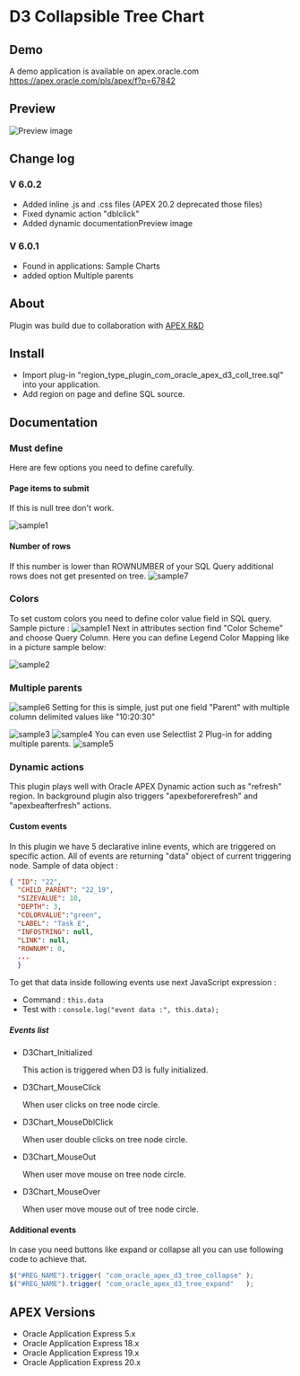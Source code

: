 # D3 Collapsible Tree Chart

## Demo

A demo application is available on apex.oracle.com
<https://apex.oracle.com/pls/apex/f?p=67842>

## Preview

![Preview image](https://raw.githubusercontent.com/grlicaa/D3CollapsibleTreeChart/master/docs/D3TreePreview.gif)

## Change log

### V 6.0.2

- Added inline .js and .css files (APEX 20.2 deprecated those files)
- Fixed dynamic action "dblclick"
- Added dynamic documentationPreview image

### V 6.0.1

- Found in applications: Sample Charts
- added option Multiple parents

## About

Plugin was build due to collaboration with [APEX R&D](https://www.apexrnd.be)

## Install

- Import plug-in "region_type_plugin_com_oracle_apex_d3_coll_tree.sql" into your application.
- Add region on page and define SQL source.

## Documentation

### Must define

Here are few options you need to define carefully.

#### Page items to submit

If this is null tree don't work.

![sample1](https://raw.githubusercontent.com/grlicaa/D3CollapsibleTreeChart/master/docs/sample1.png)

#### Number of rows

If this number is lower than ROWNUMBER of your SQL Query additional rows does not get presented on tree.
![sample7](https://raw.githubusercontent.com/grlicaa/D3CollapsibleTreeChart/master/docs/sample7.png)

### Colors

To set custom colors you need to define color value field in SQL query.
Sample picture :
![sample1](https://raw.githubusercontent.com/grlicaa/D3CollapsibleTreeChart/master/docs/sample1.png)
Next in attributes section find "Color Scheme" and choose Query Column.
Here you can define Legend Color Mapping like in a picture sample below:

![sample2](https://raw.githubusercontent.com/grlicaa/D3CollapsibleTreeChart/master/docs/sample2.png)

### Multiple parents

![sample6](https://raw.githubusercontent.com/grlicaa/D3CollapsibleTreeChart/master/docs/sample6.png)
Setting for this is simple, just put one field "Parent" with multiple column delimited values like "10:20:30"

![sample3](https://raw.githubusercontent.com/grlicaa/D3CollapsibleTreeChart/master/docs/sample3.png)
![sample4](https://raw.githubusercontent.com/grlicaa/D3CollapsibleTreeChart/master/docs/sample4.png)
You can even use Selectlist 2 Plug-in for adding multiple parents.
![sample5](https://raw.githubusercontent.com/grlicaa/D3CollapsibleTreeChart/master/docs/sample5.png)

### Dynamic actions

This plugin plays well with Oracle APEX Dynamic action such as "refresh" region. In background plugin also triggers "apexbeforerefresh" and "apexbeafterfresh" actions.

#### Custom events

In this plugin we have 5 declarative inline events, which are triggered on specific action.
All of events are returning "data" object of current triggering node.
Sample of data object :

```json
{ "ID": "22",
  "CHILD_PARENT": "22_19",
  "SIZEVALUE": 10,
  "DEPTH": 3,
  "COLORVALUE":"green",
  "LABEL": "Task E",
  "INFOSTRING": null,
  "LINK": null,
  "ROWNUM": 0,
  ...
  }
```

To get that data inside following events use next JavaScript expression :

- Command : `this.data`
- Test with : `console.log("event data :", this.data);`

##### Events list

- D3Chart_Initialized

    This action is triggered when D3 is fully initialized.

- D3Chart_MouseClick

    When user clicks on tree node circle.

- D3Chart_MouseDblClick

    When user double clicks on tree node circle.

- D3Chart_MouseOut

    When user move mouse on tree node circle.

- D3Chart_MouseOver

    When user move mouse out of tree node circle.

#### Additional events

In case you need buttons like expand or collapse all you can use following code to achieve that.

```javascript
$("#REG_NAME").trigger( "com_oracle_apex_d3_tree_collapse" );
$("#REG_NAME").trigger( "com_oracle_apex_d3_tree_expand"   );
```

## APEX Versions

- Oracle Application Express 5.x
- Oracle Application Express 18.x
- Oracle Application Express 19.x
- Oracle Application Express 20.x
